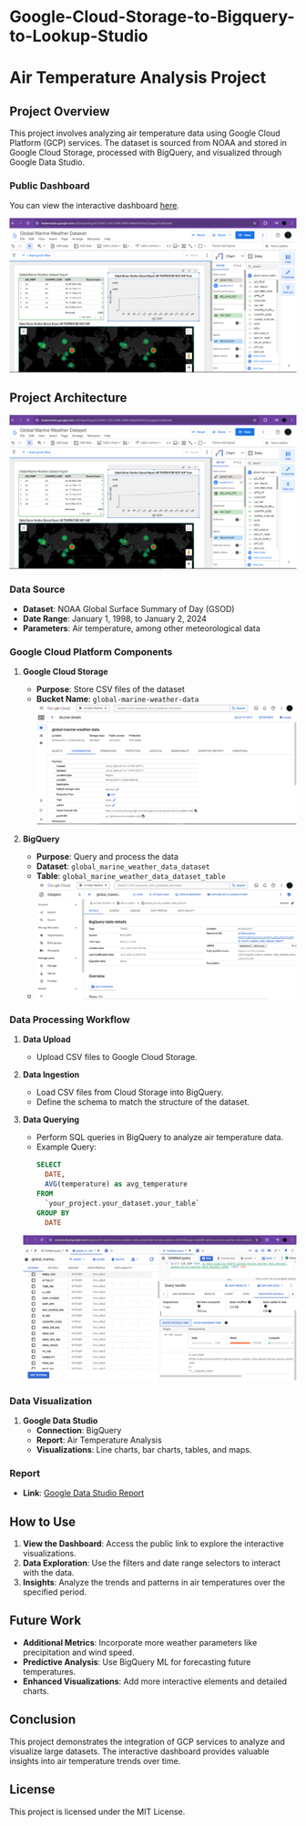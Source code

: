 # Google-Cloud-Storage-to-Bigquery-to-Lookup-Studio

# Air Temperature Analysis Project

## Project Overview
This project involves analyzing air temperature data using Google Cloud Platform (GCP) services. The dataset is sourced from NOAA and stored in Google Cloud Storage, processed with BigQuery, and visualized through Google Data Studio.

### Public Dashboard
You can view the interactive dashboard [here](https://lookerstudio.google.com/reporting/4c21dfa2-7c42-4246-9d00-0dda3fd43cb1).

![Dashboard Preview](https://github.com/lbryant-sss/Google-Cloud-Storage-to-Bigquery-to-Lookup-Studio/blob/main/looker%20dashboard%20report%202.PNG
)

## Project Architecture
![Project Flow Chart](https://github.com/lbryant-sss/Google-Cloud-Storage-to-Bigquery-to-Lookup-Studio/blob/main/looker%20dashboard%20report%202.PNG
)
### Data Source
- **Dataset**: NOAA Global Surface Summary of Day (GSOD)
- **Date Range**: January 1, 1998, to January 2, 2024
- **Parameters**: Air temperature, among other meteorological data

### Google Cloud Platform Components
1. **Google Cloud Storage**
   - **Purpose**: Store CSV files of the dataset
   - **Bucket Name**: `global-marine-weather-data`
   ![Cloud Storage Bucket](https://github.com/lbryant-sss/Google-Cloud-Storage-to-Bigquery-to-Lookup-Studio/blob/main/bucket.PNG)  
   
2. **BigQuery**
   - **Purpose**: Query and process the data
   - **Dataset**: `global_marine_weather_data_dataset`
   - **Table**: `global_marine_weather_data_dataset_table`
   - ![Bigquery Table](https://github.com/lbryant-sss/Google-Cloud-Storage-to-Bigquery-to-Lookup-Studio/blob/main/table.PNG)
   
### Data Processing Workflow
1. **Data Upload**
   - Upload CSV files to Google Cloud Storage.

2. **Data Ingestion**
   - Load CSV files from Cloud Storage into BigQuery.
   - Define the schema to match the structure of the dataset.

3. **Data Querying**
   - Perform SQL queries in BigQuery to analyze air temperature data.
   - Example Query:
     ```sql
     SELECT
       DATE,
       AVG(temperature) as avg_temperature
     FROM
       `your_project.your_dataset.your_table`
     GROUP BY
       DATE
     ```
   ![Example Query](https://github.com/lbryant-sss/Google-Cloud-Storage-to-Bigquery-to-Lookup-Studio/blob/main/bigquery.PNG)
### Data Visualization
1. **Google Data Studio**
   - **Connection**: BigQuery
   - **Report**: Air Temperature Analysis
   - **Visualizations**: Line charts, bar charts, tables, and maps.

### Report
- **Link**: [Google Data Studio Report](https://lookerstudio.google.com/reporting/4c21dfa2-7c42-4246-9d00-0dda3fd43cb1)

## How to Use
1. **View the Dashboard**: Access the public link to explore the interactive visualizations.
2. **Data Exploration**: Use the filters and date range selectors to interact with the data.
3. **Insights**: Analyze the trends and patterns in air temperatures over the specified period.

## Future Work
- **Additional Metrics**: Incorporate more weather parameters like precipitation and wind speed.
- **Predictive Analysis**: Use BigQuery ML for forecasting future temperatures.
- **Enhanced Visualizations**: Add more interactive elements and detailed charts.

## Conclusion
This project demonstrates the integration of GCP services to analyze and visualize large datasets. The interactive dashboard provides valuable insights into air temperature trends over time.

## License
This project is licensed under the MIT License.

